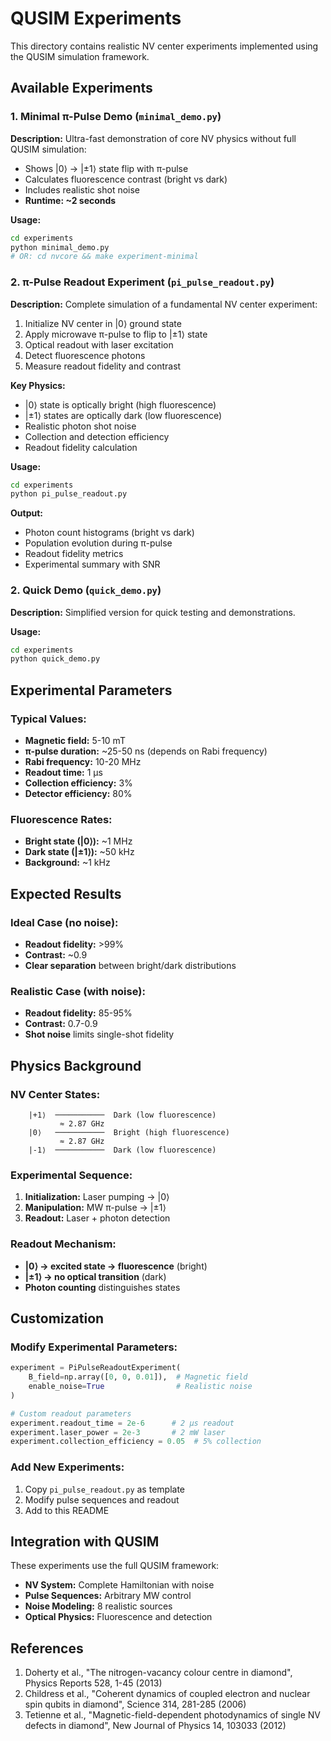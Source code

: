 # QUSIM Experiments

This directory contains realistic NV center experiments implemented using the QUSIM simulation framework.

## Available Experiments

### 1. Minimal π-Pulse Demo (`minimal_demo.py`)

**Description:** Ultra-fast demonstration of core NV physics without full QUSIM simulation:
- Shows |0⟩ → |±1⟩ state flip with π-pulse
- Calculates fluorescence contrast (bright vs dark)
- Includes realistic shot noise
- **Runtime: ~2 seconds**

**Usage:**
```bash
cd experiments
python minimal_demo.py
# OR: cd nvcore && make experiment-minimal
```

### 2. π-Pulse Readout Experiment (`pi_pulse_readout.py`)

**Description:** Complete simulation of a fundamental NV center experiment:
1. Initialize NV center in |0⟩ ground state
2. Apply microwave π-pulse to flip to |±1⟩ state  
3. Optical readout with laser excitation
4. Detect fluorescence photons
5. Measure readout fidelity and contrast

**Key Physics:**
- |0⟩ state is optically bright (high fluorescence)
- |±1⟩ states are optically dark (low fluorescence)  
- Realistic photon shot noise
- Collection and detection efficiency
- Readout fidelity calculation

**Usage:**
```bash
cd experiments
python pi_pulse_readout.py
```

**Output:**
- Photon count histograms (bright vs dark)
- Population evolution during π-pulse
- Readout fidelity metrics
- Experimental summary with SNR

### 2. Quick Demo (`quick_demo.py`)

**Description:** Simplified version for quick testing and demonstrations.

**Usage:**
```bash
cd experiments  
python quick_demo.py
```

## Experimental Parameters

### Typical Values:
- **Magnetic field:** 5-10 mT
- **π-pulse duration:** ~25-50 ns (depends on Rabi frequency)
- **Rabi frequency:** 10-20 MHz
- **Readout time:** 1 μs
- **Collection efficiency:** 3%
- **Detector efficiency:** 80%

### Fluorescence Rates:
- **Bright state (|0⟩):** ~1 MHz
- **Dark state (|±1⟩):** ~50 kHz  
- **Background:** ~1 kHz

## Expected Results

### Ideal Case (no noise):
- **Readout fidelity:** >99%
- **Contrast:** ~0.9
- **Clear separation** between bright/dark distributions

### Realistic Case (with noise):
- **Readout fidelity:** 85-95%
- **Contrast:** 0.7-0.9
- **Shot noise** limits single-shot fidelity

## Physics Background

### NV Center States:
```
    |+1⟩  ───────────  Dark (low fluorescence)
           ≈ 2.87 GHz
    |0⟩   ───────────  Bright (high fluorescence)  
           ≈ 2.87 GHz
    |-1⟩  ───────────  Dark (low fluorescence)
```

### Experimental Sequence:
1. **Initialization:** Laser pumping → |0⟩
2. **Manipulation:** MW π-pulse → |±1⟩
3. **Readout:** Laser + photon detection

### Readout Mechanism:
- **|0⟩ → excited state → fluorescence** (bright)
- **|±1⟩ → no optical transition** (dark)
- **Photon counting** distinguishes states

## Customization

### Modify Experimental Parameters:
```python
experiment = PiPulseReadoutExperiment(
    B_field=np.array([0, 0, 0.01]),  # Magnetic field
    enable_noise=True                # Realistic noise
)

# Custom readout parameters
experiment.readout_time = 2e-6      # 2 μs readout
experiment.laser_power = 2e-3       # 2 mW laser
experiment.collection_efficiency = 0.05  # 5% collection
```

### Add New Experiments:
1. Copy `pi_pulse_readout.py` as template
2. Modify pulse sequences and readout
3. Add to this README

## Integration with QUSIM

These experiments use the full QUSIM framework:
- **NV System:** Complete Hamiltonian with noise
- **Pulse Sequences:** Arbitrary MW control
- **Noise Modeling:** 8 realistic sources
- **Optical Physics:** Fluorescence and detection

## References

1. Doherty et al., "The nitrogen-vacancy colour centre in diamond", Physics Reports 528, 1-45 (2013)
2. Childress et al., "Coherent dynamics of coupled electron and nuclear spin qubits in diamond", Science 314, 281-285 (2006)
3. Tetienne et al., "Magnetic-field-dependent photodynamics of single NV defects in diamond", New Journal of Physics 14, 103033 (2012)